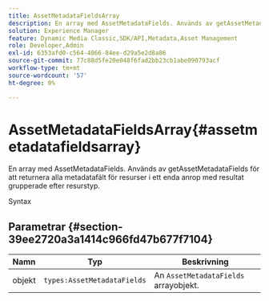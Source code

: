 ```yaml
---
title: AssetMetadataFieldsArray
description: En array med AssetMetadataFields. Används av getAssetMetadataFields för att returnera alla metadatafält för resurser i ett enda anrop med resultat grupperade efter resurstyp.
solution: Experience Manager
feature: Dynamic Media Classic,SDK/API,Metadata,Asset Management
role: Developer,Admin
exl-id: 6353afd0-c564-4866-84ee-d29a5e2d8a86
source-git-commit: 77c88d5fe20e048f6fad2bb23cb1abe090793acf
workflow-type: tm+mt
source-wordcount: '57'
ht-degree: 0%

---
```


# AssetMetadataFieldsArray{#assetmetadatafieldsarray}

En array med AssetMetadataFields. Används av getAssetMetadataFields för att returnera alla metadatafält för resurser i ett enda anrop med resultat grupperade efter resurstyp.

Syntax

## Parametrar {#section-39ee2720a3a1414c966fd47b677f7104}

| Namn | Typ | Beskrivning |
|---|---|---|
| objekt | `types:AssetMetadataFields` | An `AssetMetadataFields` arrayobjekt. |

